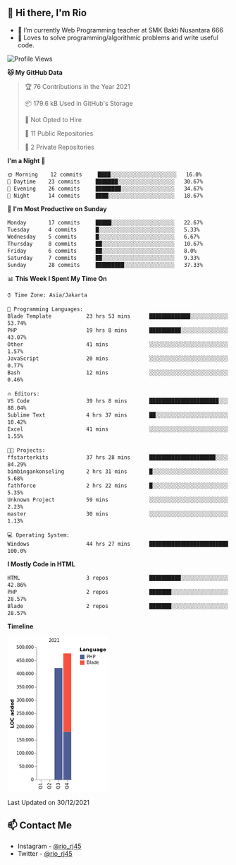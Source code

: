 ## 👋 Hi there, I'm Rio 

-  🔭 I’m currently Web Programming teacher at SMK Bakti Nusantara 666
-  💬 Loves to solve programming/algorithmic problems and write useful code.

<!--START_SECTION:waka-->
![Profile Views](http://img.shields.io/badge/Profile%20Views-2-blue)

**🐱 My GitHub Data** 

> 🏆 76 Contributions in the Year 2021
 > 
> 📦 179.6 kB Used in GitHub's Storage 
 > 
> 🚫 Not Opted to Hire
 > 
> 📜 11 Public Repositories 
 > 
> 🔑 2 Private Repositories  
 > 
**I'm a Night 🦉** 

```text
🌞 Morning    12 commits     ████░░░░░░░░░░░░░░░░░░░░░   16.0% 
🌆 Daytime    23 commits     ███████░░░░░░░░░░░░░░░░░░   30.67% 
🌃 Evening    26 commits     ████████░░░░░░░░░░░░░░░░░   34.67% 
🌙 Night      14 commits     ████░░░░░░░░░░░░░░░░░░░░░   18.67%

```
📅 **I'm Most Productive on Sunday** 

```text
Monday       17 commits     █████░░░░░░░░░░░░░░░░░░░░   22.67% 
Tuesday      4 commits      █░░░░░░░░░░░░░░░░░░░░░░░░   5.33% 
Wednesday    5 commits      █░░░░░░░░░░░░░░░░░░░░░░░░   6.67% 
Thursday     8 commits      ██░░░░░░░░░░░░░░░░░░░░░░░   10.67% 
Friday       6 commits      ██░░░░░░░░░░░░░░░░░░░░░░░   8.0% 
Saturday     7 commits      ██░░░░░░░░░░░░░░░░░░░░░░░   9.33% 
Sunday       28 commits     █████████░░░░░░░░░░░░░░░░   37.33%

```


📊 **This Week I Spent My Time On** 

```text
⌚︎ Time Zone: Asia/Jakarta

💬 Programming Languages: 
Blade Template           23 hrs 53 mins      █████████████░░░░░░░░░░░░   53.74% 
PHP                      19 hrs 8 mins       ██████████░░░░░░░░░░░░░░░   43.07% 
Other                    41 mins             ░░░░░░░░░░░░░░░░░░░░░░░░░   1.57% 
JavaScript               20 mins             ░░░░░░░░░░░░░░░░░░░░░░░░░   0.77% 
Bash                     12 mins             ░░░░░░░░░░░░░░░░░░░░░░░░░   0.46%

🔥 Editors: 
VS Code                  39 hrs 8 mins       ██████████████████████░░░   88.04% 
Sublime Text             4 hrs 37 mins       ██░░░░░░░░░░░░░░░░░░░░░░░   10.42% 
Excel                    41 mins             ░░░░░░░░░░░░░░░░░░░░░░░░░   1.55%

🐱‍💻 Projects: 
ffstarterkits            37 hrs 28 mins      █████████████████████░░░░   84.29% 
bimbingankonseling       2 hrs 31 mins       █░░░░░░░░░░░░░░░░░░░░░░░░   5.68% 
fathforce                2 hrs 22 mins       █░░░░░░░░░░░░░░░░░░░░░░░░   5.35% 
Unknown Project          59 mins             ░░░░░░░░░░░░░░░░░░░░░░░░░   2.23% 
master                   30 mins             ░░░░░░░░░░░░░░░░░░░░░░░░░   1.13%

💻 Operating System: 
Windows                  44 hrs 27 mins      █████████████████████████   100.0%

```

**I Mostly Code in HTML** 

```text
HTML                     3 repos             ██████████░░░░░░░░░░░░░░░   42.86% 
PHP                      2 repos             ███████░░░░░░░░░░░░░░░░░░   28.57% 
Blade                    2 repos             ███████░░░░░░░░░░░░░░░░░░   28.57%

```


**Timeline**

![Chart not found](https://raw.githubusercontent.com/neushepa/neushepa/main/charts/bar_graph.png) 


 Last Updated on 30/12/2021
<!--END_SECTION:waka-->

## 📫 Contact Me
- Instagram - [@rio_rj45](https://www.instagram.com/rio_rj45/)
- Twitter - [@rio_rj45](https://twitter.com/rio_rj45)
